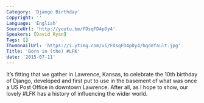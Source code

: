 ```yaml
---
Category: 'Django Birthday'
Copyright: ''
Language: 'English'
SourceUrl: 'http://youtu.be/FDsqFD4pDy4'
Speakers: [David Ryan]
Tags: []
ThumbnailUrl: 'https://i.ytimg.com/vi/FDsqFD4pDy4/hqdefault.jpg'
Title: 'Born in (the) #LFK'
date: '2015-07-11'
---
```

It’s fitting that we gather in Lawrence, Kansas, to celebrate the 10th birthday of Django, developed and first put to use in the basement of what was once a US Post Office in downtown Lawrence. After all, as I hope to show, our lovely #LFK has a history of influencing the wider world.
